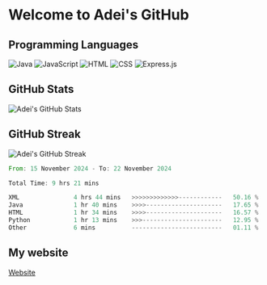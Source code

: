 # Welcome to Adei's GitHub

## Programming Languages
![Java](https://img.shields.io/badge/Java-007396?style=flat-square&logo=java&logoColor=white)
![JavaScript](https://img.shields.io/badge/JavaScript-F7DF1E?style=flat-square&logo=javascript&logoColor=black)
![HTML](https://img.shields.io/badge/HTML-E34F26?style=flat-square&logo=html5&logoColor=white)
![CSS](https://img.shields.io/badge/CSS-1572B6?style=flat-square&logo=css3&logoColor=white)
![Express.js](https://img.shields.io/badge/Express.js-000000?style=flat-square&logo=express&logoColor=white)

## GitHub Stats
![Adei's GitHub Stats](https://github-readme-stats.vercel.app/api?username=AdeiTamayo&show_icons=true&hide_title=true&hide=prs)

## GitHub Streak
![Adei's GitHub Streak](https://github-readme-streak-stats.herokuapp.com/?user=AdeiTamayo)

<!--START_SECTION:waka-->

```rust
From: 15 November 2024 - To: 22 November 2024

Total Time: 9 hrs 21 mins

XML               4 hrs 44 mins   >>>>>>>>>>>>>------------   50.16 %
Java              1 hr 40 mins    >>>>---------------------   17.65 %
HTML              1 hr 34 mins    >>>>---------------------   16.57 %
Python            1 hr 13 mins    >>>----------------------   12.95 %
Other             6 mins          -------------------------   01.11 %
```

<!--END_SECTION:waka-->

## My website
[Website](https://adei.eus)


